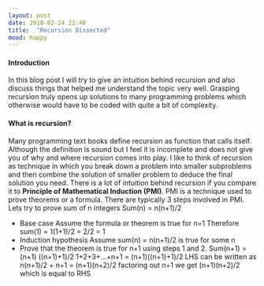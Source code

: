 ```yaml
---
layout: post
date: 2018-02-24 22:40
title:  "Recursion Dissected"
mood: happy
---
```


#### Introduction
In this blog post I will try to give an intuition behind recursion and also discuss things that helped me understand the topic very well. Grasping recursion truly opens up solutions to many programming problems which otherwise would have to be coded with quite a bit of complexity.

#### What is recursion?
Many programming text books define recursion as function that calls itself. Although the definition is sound but I feel it is incomplete and does not give you of why and where recursion comes into play. I like to think of recursion as technique in which you break down a problem into smaller subproblems and then combine the solution of smaller problem to deduce the final solution you need. There is a lot of intuition behind recursion if you compare it to **Principle of Mathematical Induction (PMI)**. PMI is a technique used to prove theorems or a formula. There are typically 3 steps involved in PMI. Lets try to prove sum of n integers Sum(n) = n(n+1)/2
* Base case
  Assume the formula or theorem is true for n=1
  Therefore sum(1) = 1(1+1)/2 = 2/2 = 1
* Induction hypothesis
  Assume sum(n) = n(n+1)/2 is true for some n
* Prove that the theorem is true for n+1 using steps 1 and 2.
  Sum(n+1) = (n+1) ((n+1)+1)/2
  1+2+3+...+n+1 = (n+1)((n+1)+1)/2
  LHS can be written as
  n(n+1)/2 + n+1 = (n+1)(n+2)/2
  factoring out n+1 we get
  (n+1)(n+2)/2 which is equal to RHS
